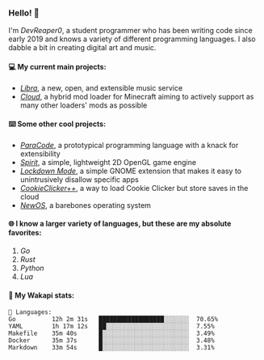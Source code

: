 ### Hello! 👋

I'm _DevReaper0_, a student programmer who has been writing code since early 2019 and knows a variety of different programming languages. I also dabble a bit in creating digital art and music.

#### 💻 My current main projects:

-   _[Libra](https://github.com/LibraMusic)_, a new, open, and extensible music service
-   _[Cloud](https://github.com/CloudLoaderMC/CloudLoader)_, a hybrid mod loader for Minecraft aiming to actively support as many other loaders' mods as possible

#### ⌨️ Some other cool projects:

-   _[ParaCode](https://github.com/ParaCodeLang/ParaCode)_, a prototypical programming language with a knack for extensibility
-   _[Spirit](https://gitlab.com/DevReaper0/SpiritEngine)_, a simple, lightweight 2D OpenGL game engine
-   _[Lockdown Mode](https://github.com/DevReaper0/GNOME-LockdownMode)_, a simple GNOME extension that makes it easy to unintrusively disallow specific apps
-   _[CookieClicker++](https://github.com/DevReaper0/CookieClickerPlusPlus)_, a way to load Cookie Clicker but store saves in the cloud
-   _[NewOS](https://github.com/DevReaper0/NewOS)_, a barebones operating system

#### 🌐 I know a larger variety of languages, but these are my absolute favorites:

1. _Go_
2. _Rust_
3. _Python_
4. _Lua_

#### 📡 My Wakapi stats:

```text
💾 Languages:
Go          12h 2m 31s   ██████████████████░░░░░░░  70.65%
YAML        1h 17m 12s   ██░░░░░░░░░░░░░░░░░░░░░░░  7.55%
Makefile    35m 40s      █░░░░░░░░░░░░░░░░░░░░░░░░  3.49%
Docker      35m 37s      █░░░░░░░░░░░░░░░░░░░░░░░░  3.48%
Markdown    33m 54s      █░░░░░░░░░░░░░░░░░░░░░░░░  3.31%
```
